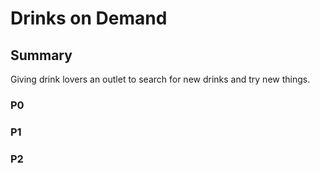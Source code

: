 # Drinks on Demand
## Summary
Giving drink lovers an outlet to search for new drinks and try new things.

### P0
### P1
### P2
